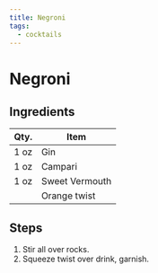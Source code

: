 ```yaml
---
title: Negroni
tags:
  - cocktails
---
```


# Negroni

## Ingredients

| Qty. | Item           |
| ---- | -------------- |
| 1 oz | Gin            |
| 1 oz | Campari        |
| 1 oz | Sweet Vermouth |
|      | Orange twist   |

## Steps

1. Stir all over rocks.
1. Squeeze twist over drink, garnish.
